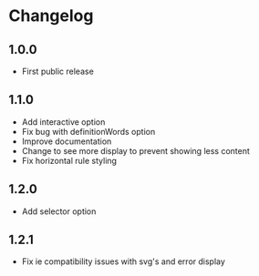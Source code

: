 # Changelog

## 1.0.0

- First public release

## 1.1.0

- Add interactive option
- Fix bug with definitionWords option
- Improve documentation
- Change to see more display to prevent showing less content
- Fix horizontal rule styling

## 1.2.0

- Add selector option

## 1.2.1

- Fix ie compatibility issues with svg's and error display
